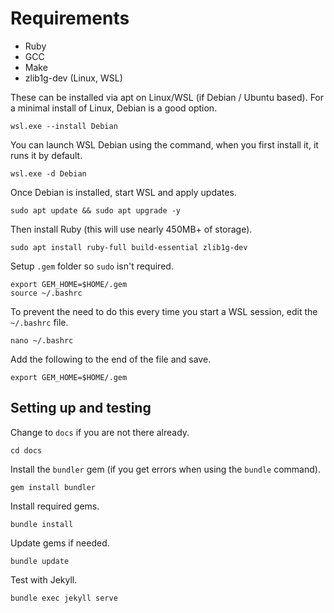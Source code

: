 # Requirements

- Ruby
- GCC
- Make
- zlib1g-dev (Linux, WSL)

These can be installed via apt on Linux/WSL (if Debian / Ubuntu based). For a minimal install of Linux, Debian is a good option.

```
wsl.exe --install Debian
```

You can launch WSL Debian using the command, when you first install it, it runs it by default.

```
wsl.exe -d Debian
```

Once Debian is installed, start WSL and apply updates.

```
sudo apt update && sudo apt upgrade -y
```

Then install Ruby (this will use nearly 450MB+ of storage).

```
sudo apt install ruby-full build-essential zlib1g-dev
```

Setup `.gem` folder so `sudo` isn't required.

```
export GEM_HOME=$HOME/.gem
source ~/.bashrc
```

To prevent the need to do this every time you start a WSL session, edit the `~/.bashrc` file.

```
nano ~/.bashrc
```

Add the following to the end of the file and save.

```
export GEM_HOME=$HOME/.gem
```

## Setting up and testing

Change to `docs` if you are not there already.

```
cd docs
```

Install the `bundler` gem (if you get errors when using the `bundle` command).

```
gem install bundler
```

Install required gems.

```
bundle install
```

Update gems if needed.

```
bundle update
```

Test with Jekyll.

```
bundle exec jekyll serve
```